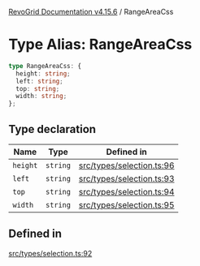[RevoGrid Documentation v4.15.6](README.md) / RangeAreaCss

# Type Alias: RangeAreaCss

```ts
type RangeAreaCss: {
  height: string;
  left: string;
  top: string;
  width: string;
};
```

## Type declaration

| Name | Type | Defined in |
| ------ | ------ | ------ |
| `height` | `string` | [src/types/selection.ts:96](https://github.com/revolist/revogrid/blob/8ab186c1ae2faee97d25784acff6dbf4187524f8/src/types/selection.ts#L96) |
| `left` | `string` | [src/types/selection.ts:93](https://github.com/revolist/revogrid/blob/8ab186c1ae2faee97d25784acff6dbf4187524f8/src/types/selection.ts#L93) |
| `top` | `string` | [src/types/selection.ts:94](https://github.com/revolist/revogrid/blob/8ab186c1ae2faee97d25784acff6dbf4187524f8/src/types/selection.ts#L94) |
| `width` | `string` | [src/types/selection.ts:95](https://github.com/revolist/revogrid/blob/8ab186c1ae2faee97d25784acff6dbf4187524f8/src/types/selection.ts#L95) |

## Defined in

[src/types/selection.ts:92](https://github.com/revolist/revogrid/blob/8ab186c1ae2faee97d25784acff6dbf4187524f8/src/types/selection.ts#L92)

